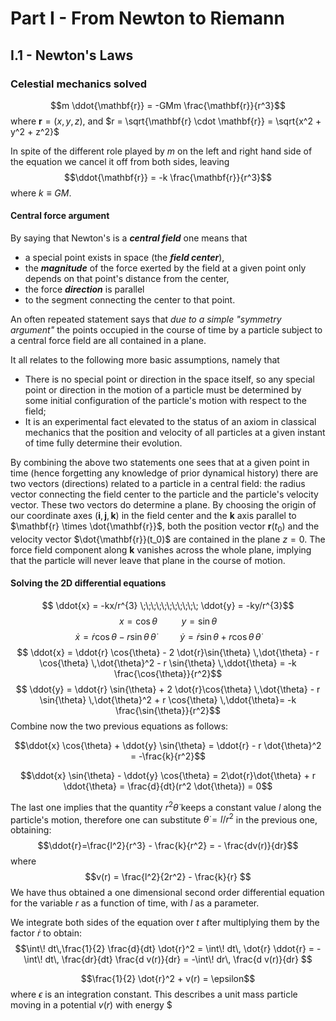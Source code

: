 # Part I - From Newton to Riemann
## I.1 - Newton's Laws
### Celestial mechanics solved

$$m \ddot{\mathbf{r}} = -GMm \frac{\mathbf{r}}{r^3}$$ where $\mathbf{r} = (x, y, z)$, and $r = \sqrt{\mathbf{r} \cdot \mathbf{r}} = \sqrt{x^2 + y^2 + z^2}$

In spite of the different role played by $m$ on the left and right hand side of the equation we cancel it off from both sides, leaving
$$\ddot{\mathbf{r}} = -k \frac{\mathbf{r}}{r^3}$$ where $k \equiv GM$. 

#### Central force argument
By saying that Newton's is a ***central field***  one means that 

 - a special point exists in space (the ***field center***),
 - the ***magnitude*** of the force exerted by the field at a given point only depends on that point's distance from the center,  
 - the force ***direction*** is parallel
 -  to the segment connecting the center to that point. 

An often repeated statement says that *due to a simple "symmetry argument"* the points occupied in the course of time by a particle subject to a central force field are all contained in a plane. 

It all relates to the following more basic assumptions, namely that

 - There is no special point or direction in the space itself, so any special point or direction in the motion of a particle must be determined by some initial configuration of the particle's motion with respect to the field;
 - It is an experimental fact elevated to the status of an axiom in classical mechanics that the position and velocity of all particles at a given  instant of time fully determine their evolution. 

By combining the above two statements one sees that at a given point in time (hence forgetting any knowledge of prior dynamical history) there are two vectors (directions) related to a particle in a central field: the radius vector connecting the field center to the particle and the particle's velocity vector. 
These two vectors do determine a plane. By choosing the origin of our coordinate axes $(\mathbf{i}, \mathbf{j}, \mathbf{k})$ in the field center and the $\mathbf{k}$ axis parallel to $\mathbf{r} \times \dot{\mathbf{r}}$, both the position vector $\mathbf{r}(t_0)$ and the velocity vector $\dot{\mathbf{r}}(t_0)$ are contained in the plane $z=0$. The force field component along $\mathbf{k}$ vanishes across the whole plane, implying that the particle will never leave that plane in the course of motion. 

#### Solving the 2D differential equations
$$ \ddot{x} = -kx/r^{3} \;\;\;\;\;\;\;\;\;\;\; \ddot{y} = -ky/r^{3}$$ 
$$ x = \cos{\theta} \;\;\;\;\;\;\;\;\;\;\; y = \sin{\theta}$$ 
$$ \dot{x} = \dot{r} \cos{\theta} - r \sin{\theta} \,\dot{\theta} \;\;\;\;\;\;\;\;\;\;\; \dot{y} = \dot{r} \sin{\theta} + r \cos{\theta} \,\dot{\theta} $$ 
$$ \ddot{x} = \ddot{r} \cos{\theta} - 2 \dot{r}\sin{\theta} \,\dot{\theta} -  r \cos{\theta} \,\dot{\theta}^2 -  r \sin{\theta} \,\ddot{\theta} = -k \frac{\cos{\theta}}{r^2}$$
$$ \ddot{y} = \ddot{r} \sin{\theta} + 2 \dot{r}\cos{\theta} \,\dot{\theta} -  r \sin{\theta} \,\dot{\theta}^2 +  r \cos{\theta} \,\ddot{\theta}= -k \frac{\sin{\theta}}{r^2}$$
Combine now the two previous equations as follows:    

$$\ddot{x} \cos{\theta} + \ddot{y} \sin{\theta} = \ddot{r} - r \dot{\theta}^2 =  -\frac{k}{r^2}$$

$$\ddot{x} \sin{\theta} - \ddot{y} \cos{\theta} = 2\dot{r}\dot{\theta} + r \ddot{\theta} =  \frac{d}{dt}(r^2 \dot{\theta}) = 0$$

The last one implies that the quantity $r^2 \dot{\theta}$ keeps a constant value $l$ along the particle's motion, therefore one can substitute $\dot{\theta}=l / r^2$ in the previous one, obtaining:
$$\ddot{r}=\frac{l^2}{r^3} - \frac{k}{r^2} = - \frac{dv(r)}{dr}$$
where
$$v(r) = \frac{l^2}{2r^2} - \frac{k}{r} $$ 
We have thus obtained a one dimensional second order differential equation for the variable $r$ as a function of time, with $l$ as a parameter. 

We integrate both sides of the equation over $t$ after multiplying them by the factor $\dot{r}$ to obtain:
$$\int\! dt\,\frac{1}{2} \frac{d}{dt} \dot{r}^2 = \int\! dt\, \dot{r} \ddot{r} = -\int\! dt\, \frac{dr}{dt} \frac{d v(r)}{dr} = -\int\! dr\, \frac{d v(r)}{dr} $$
  
$$\frac{1}{2} \dot{r}^2 + v(r) = \epsilon$$ 
where $\epsilon$ is an integration constant. This describes a unit mass particle moving in a potential $v(r)$ with energy $ 












<!--stackedit_data:
eyJoaXN0b3J5IjpbMTM5MjMzODY4NywtMjA3MzE4NDA1LC0xMT
AwODM4MjczLDEyODAxNTYzMDgsNTc5NDQxNzgyLC0zMzUxMjcz
ODcsLTMzMjA2MTYwMSwxMDAwNDY2ODQxLC0xNzYzMzUzODcsLT
UyOTY2MDE4NywtMjAzMDE0NzYyMSwxODI0NDAyNzQ3LC0xODI4
MTAzMzA1LDUwNDA0MTY4NSw5NDM1ODE0NjUsLTEyNjQ2MTAyMz
QsMTg2Mjc0OTMwMSwtMTUxMTU1NDg4NSwxNTQ1NTM2NTc5LDY2
NzUwNTc1NSwtMTIyMDQ3MjYzMywtMTU0Nzk5NzE1NCwxMjY0OT
kzODA2LC00MDUxNzQzMDIsLTEyOTM1NjIyNjAsNjIzMDc5MTAx
LDEzNjU1Mzc0MjUsNDc3MDU5MDQyLDU3NzkwNTEyM119
-->